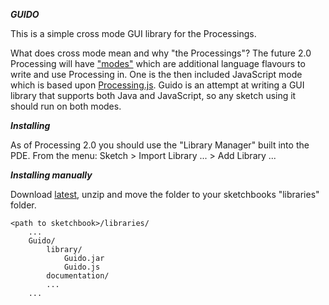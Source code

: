 ***GUIDO***
	
This is a simple cross mode GUI library for the Processings.

What does cross mode mean and why "the Processings"?
The future 2.0 Processing will have ["modes"](http://wiki.processing.org/w/JavaScript) which are additional language flavours to write and use Processing in. One is the then included JavaScript mode which is based upon [Processing.js](https://github.com/processing-js/processing-js). Guido is an attempt at writing a GUI library that supports both Java and JavaScript, so any sketch using it should run on both modes.
	
***Installing***

As of Processing 2.0 you should use the "Library Manager" built into the PDE. From the menu:
Sketch > Import Library ... > Add Library ...

***Installing manually***

Download [latest](https://github.com/fjenett/Guido/Guido.zip), unzip and move the folder to your sketchbooks "libraries" folder.
	
	<path to sketchbook>/libraries/
		...
		Guido/
			library/
				Guido.jar
				Guido.js
			documentation/
			...
		...